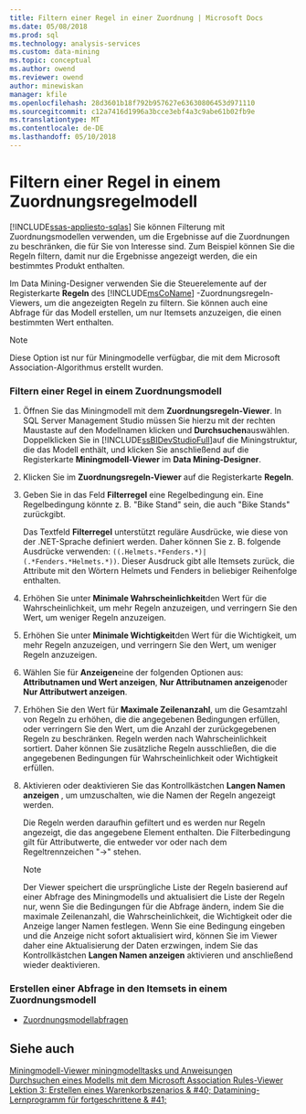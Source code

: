 ```yaml
---
title: Filtern einer Regel in einer Zuordnung | Microsoft Docs
ms.date: 05/08/2018
ms.prod: sql
ms.technology: analysis-services
ms.custom: data-mining
ms.topic: conceptual
ms.author: owend
ms.reviewer: owend
author: minewiskan
manager: kfile
ms.openlocfilehash: 28d3601b18f792b957627e63630806453d971110
ms.sourcegitcommit: c12a7416d1996a3bcce3ebf4a3c9abe61b02fb9e
ms.translationtype: MT
ms.contentlocale: de-DE
ms.lasthandoff: 05/10/2018
---
```

# <a name="filter-a-rule-in-an-association-rules-model"></a>Filtern einer Regel in einem Zuordnungsregelmodell
[!INCLUDE[ssas-appliesto-sqlas](../../includes/ssas-appliesto-sqlas.md)]
  Sie können Filterung mit Zuordnungsmodellen verwenden, um die Ergebnisse auf die Zuordnungen zu beschränken, die für Sie von Interesse sind. Zum Beispiel können Sie die Regeln filtern, damit nur die Ergebnisse angezeigt werden, die ein bestimmtes Produkt enthalten.  
  
 Im Data Mining-Designer verwenden Sie die Steuerelemente auf der Registerkarte **Regeln** des [!INCLUDE[msCoName](../../includes/msconame-md.md)] -Zuordnungsregeln-Viewers, um die angezeigten Regeln zu filtern.  Sie können auch eine Abfrage für das Modell erstellen, um nur Itemsets anzuzeigen, die einen bestimmten Wert enthalten.  
  
> [!NOTE]  
>  Diese Option ist nur für Miningmodelle verfügbar, die mit dem Microsoft Association-Algorithmus erstellt wurden.  
  
### <a name="filter-a-rule-in-an-association-model"></a>Filtern einer Regel in einem Zuordnungsmodell  
  
1.  Öffnen Sie das Miningmodell mit dem **Zuordnungsregeln-Viewer**. In SQL Server Management Studio müssen Sie hierzu mit der rechten Maustaste auf den Modellnamen klicken und **Durchsuchen**auswählen. Doppelklicken Sie in [!INCLUDE[ssBIDevStudioFull](../../includes/ssbidevstudiofull-md.md)]auf die Miningstruktur, die das Modell enthält, und klicken Sie anschließend auf die Registerkarte **Miningmodell-Viewer** im **Data Mining-Designer**.  
  
2.  Klicken Sie im **Zuordnungsregeln-Viewer** auf die Registerkarte **Regeln**.  
  
3.  Geben Sie in das Feld **Filterregel** eine Regelbedingung ein. Eine Regelbedingung könnte z. B. "Bike Stand" sein, die auch "Bike Stands" zurückgibt.  
  
     Das Textfeld **Filterregel** unterstützt reguläre Ausdrücke, wie diese von der .NET-Sprache definiert werden. Daher können Sie z. B. folgende Ausdrücke verwenden: `((.Helmets.*Fenders.*)|(.*Fenders.*Helmets.*))`. Dieser Ausdruck gibt alle Itemsets zurück, die Attribute mit den Wörtern Helmets und Fenders in beliebiger Reihenfolge enthalten.  
  
4.  Erhöhen Sie unter **Minimale Wahrscheinlichkeit**den Wert für die Wahrscheinlichkeit, um mehr Regeln anzuzeigen, und verringern Sie den Wert, um weniger Regeln anzuzeigen.  
  
5.  Erhöhen Sie unter **Minimale Wichtigkeit**den Wert für die Wichtigkeit, um mehr Regeln anzuzeigen, und verringern Sie den Wert, um weniger Regeln anzuzeigen.  
  
6.  Wählen Sie für **Anzeigen**eine der folgenden Optionen aus: **Attributnamen und Wert anzeigen**, **Nur Attributnamen anzeigen**oder **Nur Attributwert anzeigen**.  
  
7.  Erhöhen Sie den Wert für **Maximale Zeilenanzahl**, um die Gesamtzahl von Regeln zu erhöhen, die die angegebenen Bedingungen erfüllen, oder verringern Sie den Wert, um die Anzahl der zurückgegebenen Regeln zu beschränken. Regeln werden nach Wahrscheinlichkeit sortiert. Daher können Sie zusätzliche Regeln ausschließen, die die angegebenen Bedingungen für Wahrscheinlichkeit oder Wichtigkeit erfüllen.  
  
8.  Aktivieren oder deaktivieren Sie das Kontrollkästchen **Langen Namen anzeigen** , um umzuschalten, wie die Namen der Regeln angezeigt werden.  
  
     Die Regeln werden daraufhin gefiltert und es werden nur Regeln angezeigt, die das angegebene Element enthalten. Die Filterbedingung gilt für Attributwerte, die entweder vor oder nach dem Regeltrennzeichen "->" stehen.  
  
    > [!NOTE]  
    >  Der Viewer speichert die ursprüngliche Liste der Regeln basierend auf einer Abfrage des Miningmodells und aktualisiert die Liste der Regeln nur, wenn Sie die Bedingungen für die Abfrage ändern, indem Sie die maximale Zeilenanzahl, die Wahrscheinlichkeit, die Wichtigkeit oder die Anzeige langer Namen festlegen. Wenn Sie eine Bedingung eingeben und die Anzeige nicht sofort aktualisiert wird, können Sie im Viewer daher eine Aktualisierung der Daten erzwingen, indem Sie das Kontrollkästchen **Langen Namen anzeigen** aktivieren und anschließend wieder deaktivieren.  
  
### <a name="create-a-query-on-the-itemsets-in-an-association-model"></a>Erstellen einer Abfrage in den Itemsets in einem Zuordnungsmodell  
  
-   [Zuordnungsmodellabfragen](../../analysis-services/data-mining/association-model-query-examples.md)  
  
## <a name="see-also"></a>Siehe auch  
 [Miningmodell-Viewer miningmodelltasks und Anweisungen](../../analysis-services/data-mining/mining-model-viewer-tasks-and-how-tos.md)   
 [Durchsuchen eines Modells mit dem Microsoft Association Rules-Viewer](../../analysis-services/data-mining/browse-a-model-using-the-microsoft-association-rules-viewer.md)   
 [Lektion 3: Erstellen eines Warenkorbszenarios & #40; Datamining-Lernprogramm für fortgeschrittene & #41;](http://msdn.microsoft.com/library/651eef38-772e-4d97-af51-075b1b27fc5a)  
  
  
